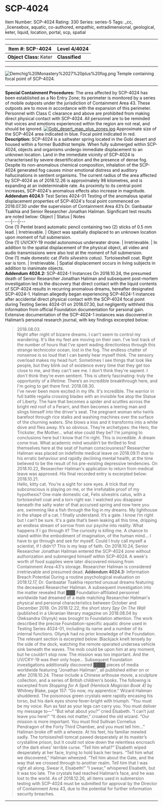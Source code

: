 # SCP-4024
Item Number: SCP-4024
Rating: 330
Series: series-5
Tags: _cc, _licensebox, aquatic, co-authored, empathic, extradimensional, geological, keter, liquid, location, portal, scp, spatial

---

**Item #:** SCP-4024 | **Level 4/4024**  
---|---  
**Object Class:** Keter | **Classified**  
* * *
![Demchig%20Monastery%2027%20plus%20fog.png](https://scp-wiki.wdfiles.com/local--files/scp-4024/Demchig%20Monastery%2027%20plus%20fog.png)
Temple containing focal point of SCP-4024.
* * *
**Special Containment Procedures:** The area affected by SCP-4024 has been established as a No Entry Zone; its perimeter is monitored by a series of mobile outposts under the jurisdiction of Containment Area 43. These outposts are to move in accordance with the expansion of this perimeter. Personnel with Class C clearance and above are prohibited from making direct physical contact with SCP-4024. All personnel are to be reminded that voices and emotions experienced within the region are not real, and should be ignored.
[![Gobi_desert_map_plus_zones.jpg](https://scp-wiki.wdfiles.com/local--files/scp-4024/Gobi_desert_map_plus_zones.jpg)](https://scp-wiki.wdfiles.com/local--files/scp-4024/Gobi_desert_map_plus_zones.jpg)
Approximate size of the SCP-4024 area indicated in blue. Focal point indicated in red.
**Description:** SCP-4024 is a saltwater spring located in the Gobi desert and housed within a former Buddhist temple. When fully submerged within SCP-4024, objects and organisms undergo immediate displacement to an unknown location.
Land in the immediate vicinity of SCP-4024 is characterised by severe desertification and the presence of dense fog. Despite its non-anomalous chemical composition, inhalation of the SCP-4024 generated fog causes minor emotional distress and auditory hallucinations in sentient organisms.
The current radius of the area affected by SCP-4024 as of 2018.12.26 is approximately 98 kilometres, and is expanding at an indeterminable rate. As proximity to its central point increases, SCP-4024's anomalous effects also increase in magnitude.
**Addendum 4024.1:** Test Series 4024-01
Testing of the anomalous spatial displacement properties of SCP-4024's focal point commenced on 2018.07.30 under the supervision of Containment Area 43’s Dr. Ganbaatar Tsakhia and Senior Researcher Jonathan Haliman. Significant test results are noted below:
Object | Status | Notes  
---|---|---  
One (1) Pentel brand automatic pencil containing two (2) sticks of 0.5 mm lead. | Irretrievable. | Object was spatially displaced to an unknown location upon moment of full submersion.  
One (1) UV/CKY-19 model autonomous underwater drone. | Irretrievable. | In addition to the spatial displacement of the physical object, all video and audio transmissions were also lost at the moment of full submersion.  
One (1) male domestic cat _(Felis silvestris catus)_. Tortoiseshell coat. Right ear is torn. | Irretrievable. | Spatial displacement occurs in living subjects in addition to inanimate objects.  
**Addendum 4024.2:** SCP-4024-1 Instances
On 2018.10.24, the presumed death of Senior Researcher Jonathan Haliman and subsequent post-mortem investigation led to the discovery that direct contact with the liquid contents of SCP-4024 results in recurring anomalous dreams, hereafter designated SCP-4024-1. Haliman allegedly began experiencing SCP-4024-1 instances after accidental direct physical contact with the SCP-4024 focal point during Testing Series 4024-01 on 2018.07.30, but negligently withheld this information from official Foundation documentation for personal gain.
Extensive documentation of the SCP-4024-1 instances was discovered in Haliman’s personal research journal, with key findings excerpted below:
> 2018.08.03.  
>  Night after night of bizarre dreams. I can't seem to control my wandering. It's like my feet are moving on their own. I've lost track of the number of hours that I've spent wading directionless through this strange technicolor ocean, lost in the fog. The endless chatter of nonsense is so loud that I can barely hear myself think. The sensory overload makes my head hurt.
> Sometimes I see things that look like people, but they blink out of existence every time that they get too close to me, and they can't see me. I don't think they're sapient. I don't think they're even sentient. This is utterly fascinating: truly the opportunity of a lifetime. There’s an incredible breakthrough here, and I'm going to get there first.
> 2018.08.30.  
>  I’ve never been more excited in my life. It's incredible. The warrior in full battle regalia crossing blades with an invisible foe atop the Statue of Liberty. The hare that becomes a spider and scuttles across the bright red roof of a Ferarri, and then becomes a leering man and slings himself into the driver's seat. The pregnant woman who twirls barefoot through rice stalks and washing machines over the surface of the churning waters. She blows a kiss and it transforms into a white dove and flies away.
> It’s so obvious. They’re archetypes: the Hero, the Trickster, the Mother… what else could they be? I’m jumping to conclusions here but I know that I’m right. This is incredible. A dream come true. What academic mind wouldn’t be thrilled to find themselves here at the seat of human consciousness?
Researcher Haliman was placed on indefinite medical leave on 2018.09.11 due to his erratic behaviour and rapidly declining mental health, at the time believed to be the result of his pre-existing depressive tendencies. On 2018.10.22, Researcher Haliman's application to return from medical leave was approved. His final recorded entry is excerpted below:
> 2018.10.21.  
>  Hello, kitty cat. You’re a sight for sore eyes. A trick that my subconscious is playing on me, or the irrefutable proof of my hypothesis? One male domestic cat, Felis silvestris catus, with a tortoiseshell coat and a torn right ear. I watched you disappear beneath the salty water of that accursed spring and now here you are, swimming like a fish through the fog in my dreams. My lighthouse in the shape of a cat.
> I finally understand. It’s a gate. I know I’m right but I can’t be sure. It's a gate that’s been leaking all this time, dripping an endless stream of sorrow from our psyche into reality. What happens if I go through it?
> The curiosity is killing me. A chance to stand within the embodiment of imagination, of the human mind… I have to go through and see for myself. Could I truly call myself a scientist, if I didn't?
> This is my leap of faith.
On 2018.10.24, Senior Researcher Jonathan Haliman entered the SCP-4024 zone without authorization and submerged himself within SCP-4024. A week's worth of food supplies were later discovered missing from Containment Area-43's storage. Researcher Haliman is considered irretrievable and presumed dead.
**Addendum 4024.3:** Information Breach Potential
During a routine psychological evaluation on 2018.12.17, Dr. Ganbaatar Tsakhia reported unusual dreams featuring the deceased Researcher Haliman. A subsequent investigation into the matter revealed that ███ Foundation-affiliated personnel worldwide had dreamed of a male matching Researcher Haliman's physical and personal characteristics between October and December 2018.
On 2018.12.22, the short story _Spy On The Wall_ (published in a Ukranian literary magazine on 2018.08.04 by Oleksandra Oliynyk) was brought to Foundation attention. The work described the precise Foundation-specific aquatic drone used in Testing Series 4024-01, including its name and a number of its internal functions. Oliynyk had no prior knowledge of the Foundation. The relevant section is excerpted below:
> Blackjack knelt tensely by the side of the dock, watching the remote operated undersea vehicle sink beneath the waves. The mob could be upon him at any moment, but he couldn’t stop now. The mission was too important. And the UV/CKY-19 was their only hope…
Subsequent Foundation investigations additionally discovered ████ pieces of media worldwide featuring "Jonathan Haliman", all published either on or after 2018.10.24. These include a Chinese arthouse movie, a sculpture collection, and a series of British children's books. The following is excerpted from _Stopping for A Spell (Hemlock Magician Book 4)_ by Whitney Blake, page 157:
> “Go now, my apprentice.” Wizard Haliman shuddered. The poisonous green crystals were rapidly encasing his torso, but his dark eyes shone fever-bright with triumph. “You must be my voice. Run as fast as your legs can carry you. You must deliver my message to—“
> “But what about _you?”_ cried Elsabeth. “I can’t just leave you here!”
> “It does not matter,” croaked the old wizard. “Our mission is more important. You must find Sullivan Cornelius Pendragon of the Forty Third Chamber, and you must tell him…”
> Haliman broke off with a wheeze. At his feet, his familiar mewled sadly. The tortoiseshell tomcat pawed desperately at its master’s crystalline prison, but it could not slow down the relentless encroach of the dark elves’ terrible curse.
> “Tell him what?” Elsabeth wiped desperately at her face, trying to hold back her tears.
> “Tell him what we discovered,” Haliman wheezed. “Tell him about the Gate, and the way that we crossed through to another realm. Tell him that I was right all along. Swear it, Elsabeth!”
> “I swear,” whispered Elsabeth, but it was too late. The crystals had reached Haliman’s face, and he was lost to the world.
As of 2018.12.26, all items used in submersion testing with SCP-4024 must be submitted for approval by the Director of Containment Area 43, due to the potential for further information security breaches.
* * *
